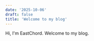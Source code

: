 ```yaml
---
date: '2025-10-06'
draft: false
title: 'Welcome to my blog'
---
```


Hi, I'm EastChord. Welcome to my blog.